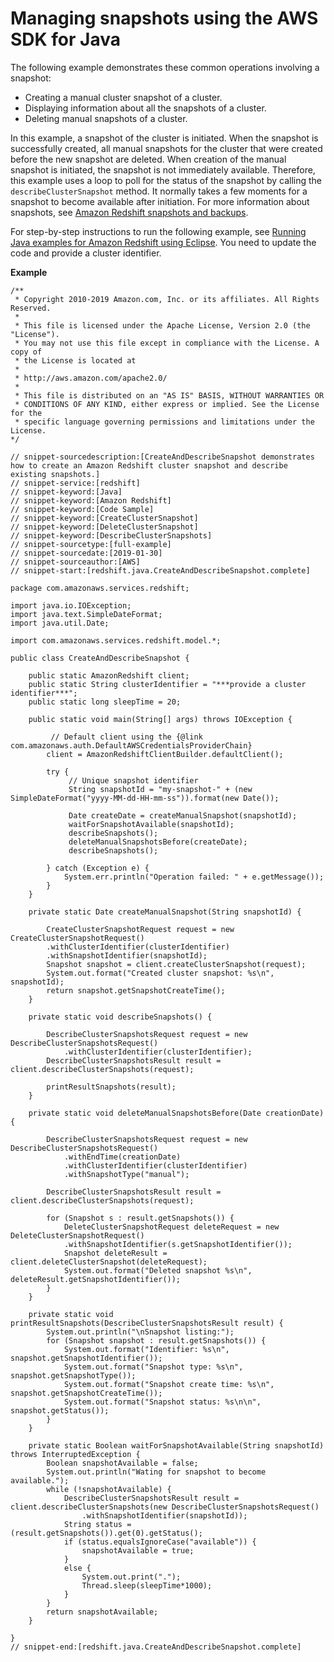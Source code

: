 # Managing snapshots using the AWS SDK for Java<a name="managing-snapshots-java"></a>

The following example demonstrates these common operations involving a snapshot:
+ Creating a manual cluster snapshot of a cluster\.
+ Displaying information about all the snapshots of a cluster\.
+ Deleting manual snapshots of a cluster\.

In this example, a snapshot of the cluster is initiated\. When the snapshot is successfully created, all manual snapshots for the cluster that were created before the new snapshot are deleted\. When creation of the manual snapshot is initiated, the snapshot is not immediately available\. Therefore, this example uses a loop to poll for the status of the snapshot by calling the `describeClusterSnapshot` method\. It normally takes a few moments for a snapshot to become available after initiation\. For more information about snapshots, see [Amazon Redshift snapshots and backups](working-with-snapshots.md)\.

For step\-by\-step instructions to run the following example, see [Running Java examples for Amazon Redshift using Eclipse](using-aws-sdk-for-java.md#setting-up-and-testing-sdk-java)\. You need to update the code and provide a cluster identifier\. 

**Example**  

```
/**
 * Copyright 2010-2019 Amazon.com, Inc. or its affiliates. All Rights Reserved.
 *
 * This file is licensed under the Apache License, Version 2.0 (the "License").
 * You may not use this file except in compliance with the License. A copy of
 * the License is located at
 *
 * http://aws.amazon.com/apache2.0/
 *
 * This file is distributed on an "AS IS" BASIS, WITHOUT WARRANTIES OR
 * CONDITIONS OF ANY KIND, either express or implied. See the License for the
 * specific language governing permissions and limitations under the License.
*/

// snippet-sourcedescription:[CreateAndDescribeSnapshot demonstrates how to create an Amazon Redshift cluster snapshot and describe existing snapshots.]
// snippet-service:[redshift]
// snippet-keyword:[Java]
// snippet-keyword:[Amazon Redshift]
// snippet-keyword:[Code Sample]
// snippet-keyword:[CreateClusterSnapshot]
// snippet-keyword:[DeleteClusterSnapshot]
// snippet-keyword:[DescribeClusterSnapshots]
// snippet-sourcetype:[full-example]
// snippet-sourcedate:[2019-01-30]
// snippet-sourceauthor:[AWS]
// snippet-start:[redshift.java.CreateAndDescribeSnapshot.complete]

package com.amazonaws.services.redshift;

import java.io.IOException;
import java.text.SimpleDateFormat;
import java.util.Date;

import com.amazonaws.services.redshift.model.*;

public class CreateAndDescribeSnapshot {

    public static AmazonRedshift client;
    public static String clusterIdentifier = "***provide a cluster identifier***";
    public static long sleepTime = 20;

    public static void main(String[] args) throws IOException {

         // Default client using the {@link com.amazonaws.auth.DefaultAWSCredentialsProviderChain}
        client = AmazonRedshiftClientBuilder.defaultClient();

        try {
             // Unique snapshot identifier
             String snapshotId = "my-snapshot-" + (new SimpleDateFormat("yyyy-MM-dd-HH-mm-ss")).format(new Date());

             Date createDate = createManualSnapshot(snapshotId);
             waitForSnapshotAvailable(snapshotId);
             describeSnapshots();
             deleteManualSnapshotsBefore(createDate);
             describeSnapshots();

        } catch (Exception e) {
            System.err.println("Operation failed: " + e.getMessage());
        }
    }

    private static Date createManualSnapshot(String snapshotId) {

        CreateClusterSnapshotRequest request = new CreateClusterSnapshotRequest()
        .withClusterIdentifier(clusterIdentifier)
        .withSnapshotIdentifier(snapshotId);
        Snapshot snapshot = client.createClusterSnapshot(request);
        System.out.format("Created cluster snapshot: %s\n", snapshotId);
        return snapshot.getSnapshotCreateTime();
    }

    private static void describeSnapshots() {

        DescribeClusterSnapshotsRequest request = new DescribeClusterSnapshotsRequest()
            .withClusterIdentifier(clusterIdentifier);
        DescribeClusterSnapshotsResult result = client.describeClusterSnapshots(request);

        printResultSnapshots(result);
    }

    private static void deleteManualSnapshotsBefore(Date creationDate) {

        DescribeClusterSnapshotsRequest request = new DescribeClusterSnapshotsRequest()
            .withEndTime(creationDate)
            .withClusterIdentifier(clusterIdentifier)
            .withSnapshotType("manual");

        DescribeClusterSnapshotsResult result = client.describeClusterSnapshots(request);

        for (Snapshot s : result.getSnapshots()) {
            DeleteClusterSnapshotRequest deleteRequest = new DeleteClusterSnapshotRequest()
            .withSnapshotIdentifier(s.getSnapshotIdentifier());
            Snapshot deleteResult = client.deleteClusterSnapshot(deleteRequest);
            System.out.format("Deleted snapshot %s\n", deleteResult.getSnapshotIdentifier());
        }
    }

    private static void printResultSnapshots(DescribeClusterSnapshotsResult result) {
        System.out.println("\nSnapshot listing:");
        for (Snapshot snapshot : result.getSnapshots()) {
            System.out.format("Identifier: %s\n", snapshot.getSnapshotIdentifier());
            System.out.format("Snapshot type: %s\n", snapshot.getSnapshotType());
            System.out.format("Snapshot create time: %s\n", snapshot.getSnapshotCreateTime());
            System.out.format("Snapshot status: %s\n\n", snapshot.getStatus());
        }
    }

    private static Boolean waitForSnapshotAvailable(String snapshotId) throws InterruptedException {
        Boolean snapshotAvailable = false;
        System.out.println("Wating for snapshot to become available.");
        while (!snapshotAvailable) {
            DescribeClusterSnapshotsResult result = client.describeClusterSnapshots(new DescribeClusterSnapshotsRequest()
                .withSnapshotIdentifier(snapshotId));
            String status = (result.getSnapshots()).get(0).getStatus();
            if (status.equalsIgnoreCase("available")) {
                snapshotAvailable = true;
            }
            else {
                System.out.print(".");
                Thread.sleep(sleepTime*1000);
            }
        }
        return snapshotAvailable;
    }

}
// snippet-end:[redshift.java.CreateAndDescribeSnapshot.complete]
```